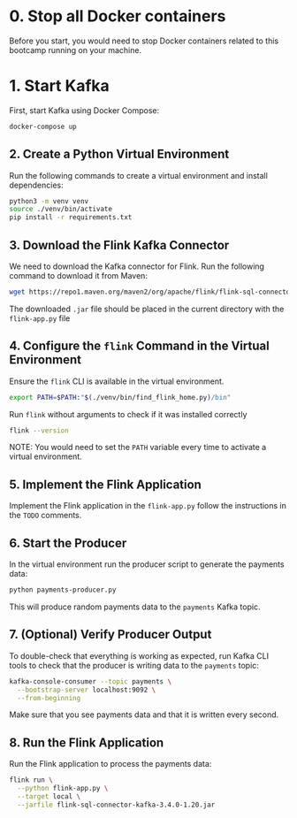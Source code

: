 

# 0. Stop all Docker containers

Before you start, you would need to stop Docker containers related to this bootcamp
running on your machine.

# 1. Start Kafka

First, start Kafka using Docker Compose:

```sh
docker-compose up
```


## 2. Create a Python Virtual Environment

Run the following commands to create a virtual environment and install dependencies:

```bash
python3 -m venv venv
source ./venv/bin/activate
pip install -r requirements.txt
```

## 3. Download the Flink Kafka Connector

We need to download the Kafka connector for Flink. Run the following command to download it from Maven:

```bash
wget https://repo1.maven.org/maven2/org/apache/flink/flink-sql-connector-kafka/3.4.0-1.20/flink-sql-connector-kafka-3.4.0-1.20.jar
```

The downloaded `.jar` file should be placed in the current directory with the `flink-app.py` file

## 4. Configure the `flink` Command in the Virtual Environment

Ensure the `flink` CLI is available in the virtual environment.

```bash
export PATH=$PATH:"$(./venv/bin/find_flink_home.py)/bin"
```

Run `flink` without arguments to check if it was installed correctly

```bash
flink --version
```

NOTE: You would need to set the `PATH` variable every time to activate a virtual environment.

## 5. Implement the Flink Application


Implement the Flink application in the `flink-app.py` follow the instructions in the `TODO` comments.


## 6. Start the Producer

In the virtual environment run the producer script to generate the payments data:

```bash
python payments-producer.py
```

This will produce random payments data to the `payments` Kafka topic.

## 7. (Optional) Verify Producer Output

To double-check that everything is working as expected, run Kafka CLI tools to check that the producer is writing data to the `payments` topic:

```bash
kafka-console-consumer --topic payments \
  --bootstrap-server localhost:9092 \
  --from-beginning
```

Make sure that you see payments data and that it is written every second.

## 8. Run the Flink Application

Run the Flink application to process the payments data:

```bash
flink run \
  --python flink-app.py \
  --target local \
  --jarfile flink-sql-connector-kafka-3.4.0-1.20.jar
```

